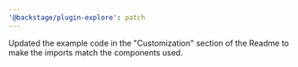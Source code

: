 ```yaml
---
'@backstage/plugin-explore': patch
---
```


Updated the example code in the "Customization" section of the Readme to make the imports match the components used.
